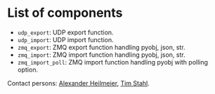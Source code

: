 # List of components
* `udp_export`: UDP export function.
* `udp_import`: UDP import function.
* `zmq_export`: ZMQ export function handling pyobj, json, str.
* `zmq_import`: ZMQ import function handling pyobj, json, str.
* `zmq_import_poll`: ZMQ import function handling pyobj with polling option.

Contact persons: [Alexander Heilmeier](mailto:alexander.heilmeier@tum.de), [Tim Stahl](mailto:stahl@ftm.mw.tum.de).
